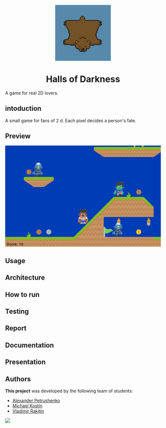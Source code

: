 <p align="center">
  <img src="https://github.com/P1trusHka/Halls-of-Darkness/blob/master/logo_new.jpg"  height="180" width="180" />
</p>

<h1 align="center"> Halls of Darkness  </h1></li>
 A game for real 2D lovers.

## intoduction
A small game for fans of 2 d. Each pixel decides a person's fate.
## Preview
<p align="center">
  <img src="https://github.com/P1trusHka/Halls-of-Darkness/blob/master/preview1.png" />
</p>
  
## Usage

## Architecture


## How to run


## Testing


## Report


## Documentation

## Presentation

## Authors

**This project** was developed by the following team of students:
- [Alexander Petrushenko](https://github.com/P1trusHka)
- [Michael Kostin](https://github.com/Limkor)
- [Vladimir Rakitin](https://github.com/efane4m)

<a href="https://github.com/P1trusHka/Halls-of-Darkness/graphs/contributors">
  <img src="https://contrib.rocks/image?repo=P1trusHka/Halls-of-Darkness" />
</a>

